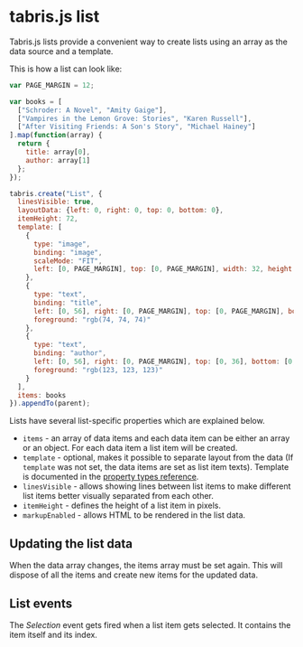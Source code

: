 tabris.js list
===============

Tabris.js lists provide a convenient way to create lists using an array as the
data source and a template.

This is how a list can look like:

```javascript
var PAGE_MARGIN = 12;

var books = [
  ["Schroder: A Novel", "Amity Gaige"],
  ["Vampires in the Lemon Grove: Stories", "Karen Russell"],
  ["After Visiting Friends: A Son's Story", "Michael Hainey"]
].map(function(array) {
  return {
    title: array[0],
    author: array[1]
  };
});

tabris.create("List", {
  linesVisible: true,
  layoutData: {left: 0, right: 0, top: 0, bottom: 0},
  itemHeight: 72,
  template: [
    {
      type: "image",
      binding: "image",
      scaleMode: "FIT",
      left: [0, PAGE_MARGIN], top: [0, PAGE_MARGIN], width: 32, height: 48
    },
    {
      type: "text",
      binding: "title",
      left: [0, 56], right: [0, PAGE_MARGIN], top: [0, PAGE_MARGIN], bottom: [0, 0],
      foreground: "rgb(74, 74, 74)"
    },
    {
      type: "text",
      binding: "author",
      left: [0, 56], right: [0, PAGE_MARGIN], top: [0, 36], bottom: [0, 0],
      foreground: "rgb(123, 123, 123)"
    }
  ],
  items: books
}).appendTo(parent);
```

Lists have several list-specific properties which are explained below.

* `items` - an array of data items and each data item can be either an array or
an object. For each data item a list item will be created.
* `template` - optional, makes it possible to separate layout from the data
(If `template` was not set, the data items are set as list item texts). Template
 is documented in the [property types reference](propertyTypes).
* `linesVisible` - allows showing lines between list items to make different
list items better visually separated from each other.
* `itemHeight` - defines the height of a list item in pixels.
* `markupEnabled` - allows HTML to be rendered in the list data.

Updating the list data
---------

When the data array changes, the items array must be set again. This will
dispose of all the items and create new items for the updated data.

List events
-----------

The *Selection* event gets fired when a list item gets selected. It contains the
item itself and its index.

